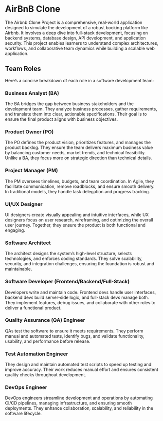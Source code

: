 # AirBnB Clone

The Airbnb Clone Project is a comprehensive, real-world application designed to simulate the development of a robust booking platform like Airbnb. It involves a deep dive into full-stack development, focusing on backend systems, database design, API development, and application security. This project enables learners to understand complex architectures, workflows, and collaborative team dynamics while building a scalable web application.

## Team Roles

Here’s a concise breakdown of each role in a software development team:  

### **Business Analyst (BA)**  
The BA bridges the gap between business stakeholders and the development team. They analyze business processes, gather requirements, and translate them into clear, actionable specifications. Their goal is to ensure the final product aligns with business objectives.  

### **Product Owner (PO)**  
The PO defines the product vision, prioritizes features, and manages the product backlog. They ensure the team delivers maximum business value by balancing customer needs, market trends, and technical feasibility. Unlike a BA, they focus more on strategic direction than technical details.  

### **Project Manager (PM)**  
The PM oversees timelines, budgets, and team coordination. In Agile, they facilitate communication, remove roadblocks, and ensure smooth delivery. In traditional models, they handle task delegation and progress tracking.  

### **UI/UX Designer**  
UI designers create visually appealing and intuitive interfaces, while UX designers focus on user research, wireframing, and optimizing the overall user journey. Together, they ensure the product is both functional and engaging.  

### **Software Architect**  
The architect designs the system’s high-level structure, selects technologies, and enforces coding standards. They solve scalability, security, and integration challenges, ensuring the foundation is robust and maintainable.  

### **Software Developer (Frontend/Backend/Full-Stack)**  
Developers write and maintain code. Frontend devs handle user interfaces, backend devs build server-side logic, and full-stack devs manage both. They implement features, debug issues, and collaborate with other roles to deliver a functional product.  

### **Quality Assurance (QA) Engineer**  
QAs test the software to ensure it meets requirements. They perform manual and automated tests, identify bugs, and validate functionality, usability, and performance before release.  

### **Test Automation Engineer**
They design and maintain automated test scripts to speed up testing and improve accuracy. Their work reduces manual effort and ensures consistent quality checks throughout development.  

### **DevOps Engineer**
DevOps engineers streamline development and operations by automating CI/CD pipelines, managing infrastructure, and ensuring smooth deployments. They enhance collaboration, scalability, and reliability in the software lifecycle.
